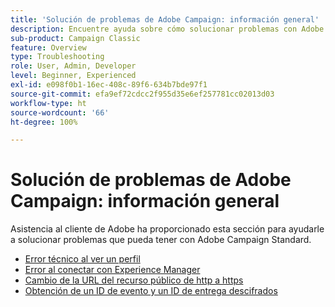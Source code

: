 ```yaml
---
title: 'Solución de problemas de Adobe Campaign: información general'
description: Encuentre ayuda sobre cómo solucionar problemas con Adobe Campaign.
sub-product: Campaign Classic
feature: Overview
type: Troubleshooting
role: User, Admin, Developer
level: Beginner, Experienced
exl-id: e098f0b1-16ec-408c-89f6-634b7bde97f1
source-git-commit: efa9ef72cdcc2f955d35e6ef257781cc02013d03
workflow-type: ht
source-wordcount: '66'
ht-degree: 100%

---
```


# Solución de problemas de Adobe Campaign: información general

Asistencia al cliente de Adobe ha proporcionado esta sección para ayudarle a solucionar problemas que pueda tener con Adobe Campaign Standard.

* [Error técnico al ver un perfil](/help/troubleshoot/technical-error-while-viewing-profile.md)
* [Error al conectar con Experience Manager](/help/troubleshoot/error-aem-connection.md)
* [Cambio de la URL del recurso público de http a https](/help/troubleshoot/change-public-resource-url.md)
* [Obtención de un ID de evento y un ID de entrega descifrados](/help/troubleshoot/decrypted-eventid-and-deliveryid.md)

